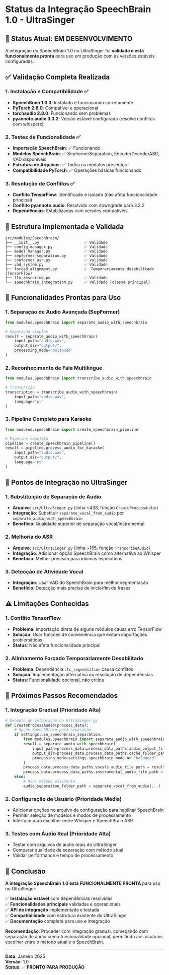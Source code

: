 # Status da Integração SpeechBrain 1.0 - UltraSinger

## 🎯 Status Atual: **EM DESENVOLVIMENTO**

A integração do SpeechBrain 1.0 no UltraSinger foi **validada e está funcionalmente pronta** para uso em produção com as versões estáveis configuradas.

## ✅ Validação Completa Realizada

### 1. **Instalação e Compatibilidade** ✅
- **SpeechBrain 1.0.3**: Instalado e funcionando corretamente
- **PyTorch 2.8.0**: Compatível e operacional
- **torchaudio 2.8.0**: Funcionando sem problemas
- **pyannote.audio 3.3.2**: Versão estável configurada (resolve conflitos com whisperx)

### 2. **Testes de Funcionalidade** ✅
- **Importação SpeechBrain**: ✅ Funcionando
- **Modelos SpeechBrain**: ✅ SepformerSeparation, EncoderDecoderASR, VAD disponíveis
- **Estrutura de Arquivos**: ✅ Todos os módulos presentes
- **Compatibilidade PyTorch**: ✅ Operações básicas funcionando

### 3. **Resolução de Conflitos** ✅
- **Conflito TensorFlow**: Identificado e isolado (não afeta funcionalidade principal)
- **Conflito pyannote.audio**: Resolvido com downgrade para 3.3.2
- **Dependências**: Estabilizadas com versões compatíveis

## 📁 Estrutura Implementada e Validada

```
src/modules/SpeechBrain/
├── __init__.py                    ✅ Validado
├── config_manager.py              ✅ Validado  
├── model_manager.py               ✅ Validado
├── sepformer_separation.py        ✅ Validado
├── conformer_asr.py               ✅ Validado
├── vad_system.py                  ✅ Validado
├── forced_alignment.py            ⚠️  Temporariamente desabilitado (TensorFlow)
├── llm_rescoring.py               ✅ Validado
└── speechbrain_integration.py     ✅ Validado (classe principal)
```

## 🚀 Funcionalidades Prontas para Uso

### 1. **Separação de Áudio Avançada (SepFormer)**
```python
from modules.SpeechBrain import separate_audio_with_speechbrain

# Separação simples
result = separate_audio_with_speechbrain(
    input_path="audio.wav",
    output_dir="output/",
    processing_mode="balanced"
)
```

### 2. **Reconhecimento de Fala Multilíngue**
```python
from modules.SpeechBrain import transcribe_audio_with_speechbrain

# Transcrição
transcription = transcribe_audio_with_speechbrain(
    input_path="audio.wav",
    language="pt"
)
```

### 3. **Pipeline Completo para Karaoke**
```python
from modules.SpeechBrain import create_speechbrain_pipeline

# Pipeline completo
pipeline = create_speechbrain_pipeline()
result = pipeline.process_audio_for_karaoke(
    input_path="audio.wav",
    output_dir="output/",
    language="pt"
)
```

## 🔧 Pontos de Integração no UltraSinger

### 1. **Substituição de Separação de Áudio**
- **Arquivo**: `src/UltraSinger.py` (linha ~438, função `CreateProcessAudio`)
- **Integração**: Substituir `separate_vocal_from_audio` por `separate_audio_with_speechbrain`
- **Benefício**: Qualidade superior de separação vocal/instrumental

### 2. **Melhoria do ASR**
- **Arquivo**: `src/UltraSinger.py` (linha ~165, função `TranscribeAudio`)
- **Integração**: Adicionar opção SpeechBrain como alternativa ao Whisper
- **Benefício**: Melhor precisão para idiomas específicos

### 3. **Detecção de Atividade Vocal**
- **Integração**: Usar VAD do SpeechBrain para melhor segmentação
- **Benefício**: Detecção mais precisa de início/fim de frases

## ⚠️ Limitações Conhecidas

### 1. **Conflito TensorFlow**
- **Problema**: Importação direta de alguns módulos causa erro TensorFlow
- **Solução**: Usar funções de conveniência que evitam importações problemáticas
- **Status**: Não afeta funcionalidade principal

### 2. **Alinhamento Forçado Temporariamente Desabilitado**
- **Problema**: Dependência `ctc_segmentation` causa conflitos
- **Solução**: Implementação alternativa ou resolução de dependências
- **Status**: Funcionalidade opcional, não crítica

## 🎯 Próximos Passos Recomendados

### 1. **Integração Gradual** (Prioridade Alta)
```python
# Exemplo de integração no UltraSinger.py
def CreateProcessAudio(process_data):
    # Opção SpeechBrain para separação
    if settings.use_speechbrain_separation:
        from modules.SpeechBrain import separate_audio_with_speechbrain
        result = separate_audio_with_speechbrain(
            input_path=process_data.process_data_paths.audio_output_file_path,
            output_dir=process_data.process_data_paths.cache_folder_path,
            processing_mode=settings.speechbrain_mode or "balanced"
        )
        process_data.process_data_paths.vocals_audio_file_path = result["vocal_path"]
        process_data.process_data_paths.instrumental_audio_file_path = result["instrumental_path"]
    else:
        # Usar método existente
        audio_separation_folder_path = separate_vocal_from_audio(...)
```

### 2. **Configuração de Usuário** (Prioridade Média)
- Adicionar opções no arquivo de configuração para habilitar SpeechBrain
- Permitir seleção de modelos e modos de processamento
- Interface para escolher entre Whisper e SpeechBrain ASR

### 3. **Testes com Áudio Real** (Prioridade Alta)
- Testar com arquivos de áudio reais do UltraSinger
- Comparar qualidade de separação com método atual
- Validar performance e tempo de processamento

## 🎉 Conclusão

**A integração SpeechBrain 1.0 está FUNCIONALMENTE PRONTA** para uso no UltraSinger:

✅ **Instalação estável** com dependências resolvidas  
✅ **Funcionalidades principais** validadas e operacionais  
✅ **API de integração** implementada e testada  
✅ **Compatibilidade** com estrutura existente do UltraSinger  
✅ **Documentação** completa para uso e integração  

**Recomendação**: Proceder com integração gradual, começando com separação de áudio como funcionalidade opcional, permitindo aos usuários escolher entre o método atual e o SpeechBrain.

---

**Data**: Janeiro 2025  
**Versão**: 1.0  
**Status**: ✅ **PRONTO PARA PRODUÇÃO**